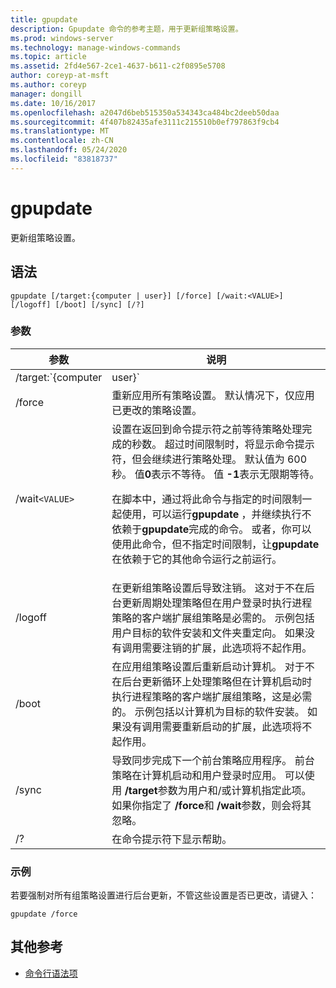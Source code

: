 ```yaml
---
title: gpupdate
description: Gpupdate 命令的参考主题，用于更新组策略设置。
ms.prod: windows-server
ms.technology: manage-windows-commands
ms.topic: article
ms.assetid: 2fd4e567-2ce1-4637-b611-c2f0895e5708
author: coreyp-at-msft
ms.author: coreyp
manager: dongill
ms.date: 10/16/2017
ms.openlocfilehash: a2047d6beb515350a534343ca484bc2deeb50daa
ms.sourcegitcommit: 4f407b82435afe3111c215510b0ef797863f9cb4
ms.translationtype: MT
ms.contentlocale: zh-CN
ms.lasthandoff: 05/24/2020
ms.locfileid: "83818737"
---
```

# <a name="gpupdate"></a>gpupdate

更新组策略设置。

## <a name="syntax"></a>语法

```
gpupdate [/target:{computer | user}] [/force] [/wait:<VALUE>] [/logoff] [/boot] [/sync] [/?]
```

### <a name="parameters"></a>参数

| 参数 | 说明 |
| --------- |------------ |
| /target:`{computer|user}` | 指定仅更新用户或仅更新计算机策略设置。 默认情况下，将更新用户策略设置和计算机策略设置。 |
| /force | 重新应用所有策略设置。 默认情况下，仅应用已更改的策略设置。 |
| /wait`<VALUE>` | 设置在返回到命令提示符之前等待策略处理完成的秒数。 超过时间限制时，将显示命令提示符，但会继续进行策略处理。 默认值为 600 秒。 值**0**表示不等待。 值 **-1**表示无限期等待。<p>在脚本中，通过将此命令与指定的时间限制一起使用，可以运行**gpupdate** ，并继续执行不依赖于**gpupdate**完成的命令。 或者，你可以使用此命令，但不指定时间限制，让**gpupdate**在依赖于它的其他命令运行之前运行。 |
| /logoff | 在更新组策略设置后导致注销。 这对于不在后台更新周期处理策略但在用户登录时执行进程策略的客户端扩展组策略是必需的。 示例包括用户目标的软件安装和文件夹重定向。 如果没有调用需要注销的扩展，此选项将不起作用。 |
| /boot | 在应用组策略设置后重新启动计算机。 对于不在后台更新循环上处理策略但在计算机启动时执行进程策略的客户端扩展组策略，这是必需的。 示例包括以计算机为目标的软件安装。 如果没有调用需要重新启动的扩展，此选项将不起作用。 |
| /sync | 导致同步完成下一个前台策略应用程序。 前台策略在计算机启动和用户登录时应用。 可以使用 **/target**参数为用户和/或计算机指定此项。 如果你指定了 **/force**和 **/wait**参数，则会将其忽略。 |
| /? | 在命令提示符下显示帮助。 |

### <a name="examples"></a>示例

若要强制对所有组策略设置进行后台更新，不管这些设置是否已更改，请键入：

```
gpupdate /force
```

## <a name="additional-references"></a>其他参考

- [命令行语法项](command-line-syntax-key.md)